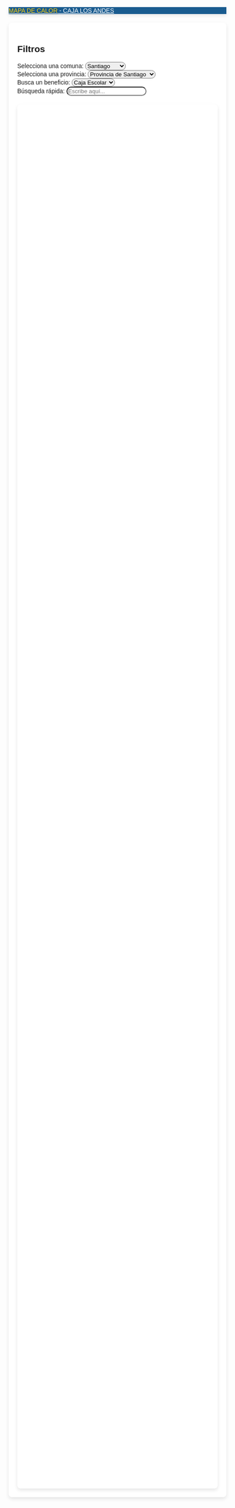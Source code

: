 <html lang="es">
<head>
    <meta charset="UTF-8">
    <meta name="viewport" content="width=device-width, initial-scale=1.0">
    <title>Mapa de Calor - Caja Los Andes</title>
    <script src="https://maps.googleapis.com/maps/api/js?key=AIzaSyA9-bmvA0sT-x-FVC3dTqxua81F6uUxAl4&libraries=visualization"></script>
    <link rel="stylesheet" href="https://maxcdn.bootstrapcdn.com/bootstrap/4.5.2/css/bootstrap.min.css">
    <link rel="stylesheet" href="https://cdnjs.cloudflare.com/ajax/libs/font-awesome/5.15.1/css/all.min.css">
    <style>
        body {font-family: 'Arial', sans-serif; background-image: url('https://upload.wikimedia.org/wikipedia/commons/thumb/3/34/Logotipo_Caja_Los_Andes.svg/2560px-Logotipo_Caja_Los_Andes.svg.png'); background-repeat: no-repeat; background-size: cover; background-position: center center;}
        .navbar {background-color: #014a84; opacity: 0.9; box-shadow: 0 4px 8px rgba(0,0,0,0.1);}
        .navbar-brand {color: white !important;}
        #title {color: #FFD100; text-shadow: 1px 1px 3px rgba(0,0,0,0.3);}
        #map {height: 80vh; width: 100%; margin-top: 20px; border-radius: 8px; box-shadow: 0 4px 8px rgba(0,0,0,0.1);}
        .container {background-color: rgba(255, 255, 255, 0.9); padding: 20px; border-radius: 8px; margin-top: 20px; box-shadow: 0 4px 8px rgba(0,0,0,0.1);}
        select, input[type="text"] {border-radius: 20px !important; transition: all 0.3s;}
        select:focus, input[type="text"]:focus {box-shadow: 0 0 10px rgba(1,74,132,0.5) !important; border: 1px solid #014a84 !important;}
    </style>
</head>
<body>
    <nav class="navbar navbar-expand-lg navbar-dark">
        <a class="navbar-brand" href="#"><span id="title">MAPA DE CALOR</span> - CAJA LOS ANDES</a>
    </nav>
    <div class="container">
        <h2>Filtros</h2>
        <div class="row">
            <div class="col-md-3">
                <label for="comunas"><i class="fas fa-city"></i> Selecciona una comuna:</label>
                <select class="form-control" id="comunas">
                    <option>Santiago</option>
                    <option>Providencia</option>
                    <option>Las Condes</option>
                </select>
            </div>
            <div class="col-md-3">
                <label for="provincias"><i class="fas fa-map-marked-alt"></i> Selecciona una provincia:</label>
                <select class="form-control" id="provincias">
                    <option>Provincia de Santiago</option>
                    <option>Provincia de Cordillera</option>
                </select>
            </div>
            <div class="col-md-3">
                <label for="beneficios"><i class="fas fa-gift"></i> Busca un beneficio:</label>
                <select class="form-control" id="beneficios">
                    <option>Caja Escolar</option>
                    <option>Primera Caja</option>
                </select>
            </div>
            <div class="col-md-3">
                <label for="search"><i class="fas fa-search"></i> Búsqueda rápida:</label>
                <input type="text" class="form-control" id="search" placeholder="Escribe aquí...">
            </div>
        </div>
        <div id="map"></div>
    </div>
    <script>
        var heatmap;
        function initMap() {
            var map = new google.maps.Map(document.getElementById('map'), {zoom: 13, center: {lat: -33.45, lng: -70.65}, mapTypeId: 'roadmap'});
            heatmap = new google.maps.visualization.HeatmapLayer({data: []});
            heatmap.setMap(map);
        }
        function fetchBeneficiosData() {
            fetch('/getBeneficiosData').then(response => response.json()).then(data => {
                let heatmapData = data.map(item => {return {location: new google.maps.LatLng(item.latitud, item.longitud), weight: item.S_persona};});
                heatmap.setData(heatmapData);
            }).catch(error => {console.error('Error fetching data:', error);});
        }
        google.maps.event.addDomListener(window, 'load', function() {
            initMap();
            fetchBeneficiosData();
        });
    </script>
</body>
</html>


